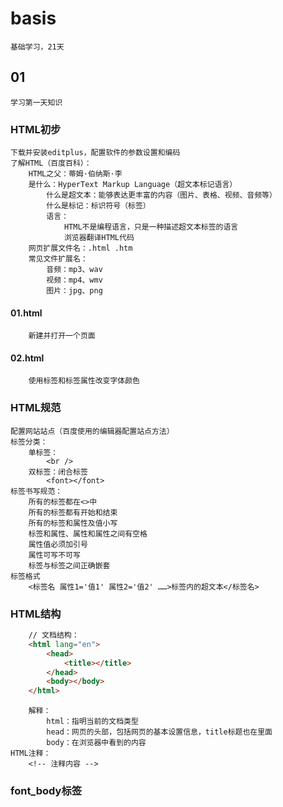 #   basis
    基础学习，21天
##  01
    学习第一天知识
### HTML初步
    下载并安装editplus，配置软件的参数设置和编码
    了解HTML（百度百科）：
        HTML之父：蒂姆·伯纳斯·李
        是什么：HyperText Markup Language（超文本标记语言）
            什么是超文本：能够表达更丰富的内容（图片、表格、视频、音频等）
            什么是标记：标识符号（标签）
            语言：
                HTML不是编程语言，只是一种描述超文本标签的语言
                浏览器翻译HTML代码
        网页扩展文件名：.html .htm
        常见文件扩展名：
            音频：mp3、wav
            视频：mp4、wmv
            图片：jpg、png
####    01.html
        新建并打开一个页面
####    02.html
        使用标签和标签属性改变字体颜色
### HTML规范
    配置网站站点（百度使用的编辑器配置站点方法）
    标签分类：
        单标签：
            <br />
        双标签：闭合标签
            <font></font>
    标签书写规范：
        所有的标签都在<>中
        所有的标签都有开始和结束
        所有的标签和属性及值小写
        标签和属性、属性和属性之间有空格
        属性值必须加引号
        属性可写不可写
        标签与标签之间正确嵌套
    标签格式
        <标签名 属性1='值1' 属性2='值2' ……>标签内的超文本</标签名>
### HTML结构
```html
    // 文档结构：
    <html lang="en">
        <head>
            <title></title>
        </head>
        <body></body>
    </html>
```
        解释：
            html：指明当前的文档类型
            head：网页的头部，包括网页的基本设置信息，title标题也在里面
            body：在浏览器中看到的内容
    HTML注释：
        <!-- 注释内容 -->
### font_body标签